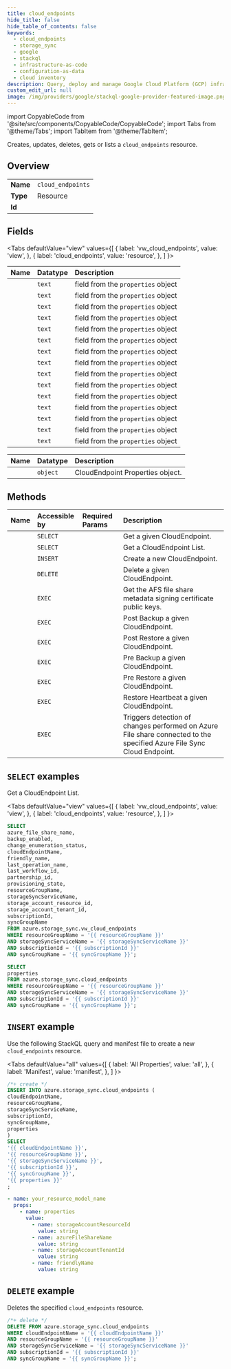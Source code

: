 ```yaml
---
title: cloud_endpoints
hide_title: false
hide_table_of_contents: false
keywords:
  - cloud_endpoints
  - storage_sync
  - google
  - stackql
  - infrastructure-as-code
  - configuration-as-data
  - cloud inventory
description: Query, deploy and manage Google Cloud Platform (GCP) infrastructure and resources using SQL
custom_edit_url: null
image: /img/providers/google/stackql-google-provider-featured-image.png
---
```


import CopyableCode from '@site/src/components/CopyableCode/CopyableCode';
import Tabs from '@theme/Tabs';
import TabItem from '@theme/TabItem';

Creates, updates, deletes, gets or lists a <code>cloud_endpoints</code> resource.

## Overview
<table><tbody>
<tr><td><b>Name</b></td><td><code>cloud_endpoints</code></td></tr>
<tr><td><b>Type</b></td><td>Resource</td></tr>
<tr><td><b>Id</b></td><td><CopyableCode code="azure.storage_sync.cloud_endpoints" /></td></tr>
</tbody></table>

## Fields
<Tabs
    defaultValue="view"
    values={[
        { label: 'vw_cloud_endpoints', value: 'view', },
        { label: 'cloud_endpoints', value: 'resource', },
    ]
}>
<TabItem value="view">

| Name | Datatype | Description |
|:-----|:---------|:------------|
| <CopyableCode code="azure_file_share_name" /> | `text` | field from the `properties` object |
| <CopyableCode code="backup_enabled" /> | `text` | field from the `properties` object |
| <CopyableCode code="change_enumeration_status" /> | `text` | field from the `properties` object |
| <CopyableCode code="cloudEndpointName" /> | `text` | field from the `properties` object |
| <CopyableCode code="friendly_name" /> | `text` | field from the `properties` object |
| <CopyableCode code="last_operation_name" /> | `text` | field from the `properties` object |
| <CopyableCode code="last_workflow_id" /> | `text` | field from the `properties` object |
| <CopyableCode code="partnership_id" /> | `text` | field from the `properties` object |
| <CopyableCode code="provisioning_state" /> | `text` | field from the `properties` object |
| <CopyableCode code="resourceGroupName" /> | `text` | field from the `properties` object |
| <CopyableCode code="storageSyncServiceName" /> | `text` | field from the `properties` object |
| <CopyableCode code="storage_account_resource_id" /> | `text` | field from the `properties` object |
| <CopyableCode code="storage_account_tenant_id" /> | `text` | field from the `properties` object |
| <CopyableCode code="subscriptionId" /> | `text` | field from the `properties` object |
| <CopyableCode code="syncGroupName" /> | `text` | field from the `properties` object |
</TabItem>
<TabItem value="resource">

| Name | Datatype | Description |
|:-----|:---------|:------------|
| <CopyableCode code="properties" /> | `object` | CloudEndpoint Properties object. |
</TabItem></Tabs>

## Methods
| Name | Accessible by | Required Params | Description |
|:-----|:--------------|:----------------|:------------|
| <CopyableCode code="get" /> | `SELECT` | <CopyableCode code="cloudEndpointName, resourceGroupName, storageSyncServiceName, subscriptionId, syncGroupName" /> | Get a given CloudEndpoint. |
| <CopyableCode code="list_by_sync_group" /> | `SELECT` | <CopyableCode code="resourceGroupName, storageSyncServiceName, subscriptionId, syncGroupName" /> | Get a CloudEndpoint List. |
| <CopyableCode code="create" /> | `INSERT` | <CopyableCode code="cloudEndpointName, resourceGroupName, storageSyncServiceName, subscriptionId, syncGroupName" /> | Create a new CloudEndpoint. |
| <CopyableCode code="delete" /> | `DELETE` | <CopyableCode code="cloudEndpointName, resourceGroupName, storageSyncServiceName, subscriptionId, syncGroupName" /> | Delete a given CloudEndpoint. |
| <CopyableCode code="afs_share_metadata_certificate_public_keys" /> | `EXEC` | <CopyableCode code="cloudEndpointName, resourceGroupName, storageSyncServiceName, subscriptionId, syncGroupName" /> | Get the AFS file share metadata signing certificate public keys. |
| <CopyableCode code="post_backup" /> | `EXEC` | <CopyableCode code="cloudEndpointName, resourceGroupName, storageSyncServiceName, subscriptionId, syncGroupName" /> | Post Backup a given CloudEndpoint. |
| <CopyableCode code="post_restore" /> | `EXEC` | <CopyableCode code="cloudEndpointName, resourceGroupName, storageSyncServiceName, subscriptionId, syncGroupName" /> | Post Restore a given CloudEndpoint. |
| <CopyableCode code="pre_backup" /> | `EXEC` | <CopyableCode code="cloudEndpointName, resourceGroupName, storageSyncServiceName, subscriptionId, syncGroupName" /> | Pre Backup a given CloudEndpoint. |
| <CopyableCode code="pre_restore" /> | `EXEC` | <CopyableCode code="cloudEndpointName, resourceGroupName, storageSyncServiceName, subscriptionId, syncGroupName" /> | Pre Restore a given CloudEndpoint. |
| <CopyableCode code="restoreheartbeat" /> | `EXEC` | <CopyableCode code="cloudEndpointName, resourceGroupName, storageSyncServiceName, subscriptionId, syncGroupName" /> | Restore Heartbeat a given CloudEndpoint. |
| <CopyableCode code="trigger_change_detection" /> | `EXEC` | <CopyableCode code="cloudEndpointName, resourceGroupName, storageSyncServiceName, subscriptionId, syncGroupName" /> | Triggers detection of changes performed on Azure File share connected to the specified Azure File Sync Cloud Endpoint. |

## `SELECT` examples

Get a CloudEndpoint List.

<Tabs
    defaultValue="view"
    values={[
        { label: 'vw_cloud_endpoints', value: 'view', },
        { label: 'cloud_endpoints', value: 'resource', },
    ]
}>
<TabItem value="view">

```sql
SELECT
azure_file_share_name,
backup_enabled,
change_enumeration_status,
cloudEndpointName,
friendly_name,
last_operation_name,
last_workflow_id,
partnership_id,
provisioning_state,
resourceGroupName,
storageSyncServiceName,
storage_account_resource_id,
storage_account_tenant_id,
subscriptionId,
syncGroupName
FROM azure.storage_sync.vw_cloud_endpoints
WHERE resourceGroupName = '{{ resourceGroupName }}'
AND storageSyncServiceName = '{{ storageSyncServiceName }}'
AND subscriptionId = '{{ subscriptionId }}'
AND syncGroupName = '{{ syncGroupName }}';
```
</TabItem>
<TabItem value="resource">


```sql
SELECT
properties
FROM azure.storage_sync.cloud_endpoints
WHERE resourceGroupName = '{{ resourceGroupName }}'
AND storageSyncServiceName = '{{ storageSyncServiceName }}'
AND subscriptionId = '{{ subscriptionId }}'
AND syncGroupName = '{{ syncGroupName }}';
```
</TabItem></Tabs>


## `INSERT` example

Use the following StackQL query and manifest file to create a new <code>cloud_endpoints</code> resource.

<Tabs
    defaultValue="all"
    values={[
        { label: 'All Properties', value: 'all', },
        { label: 'Manifest', value: 'manifest', },
    ]
}>
<TabItem value="all">

```sql
/*+ create */
INSERT INTO azure.storage_sync.cloud_endpoints (
cloudEndpointName,
resourceGroupName,
storageSyncServiceName,
subscriptionId,
syncGroupName,
properties
)
SELECT 
'{{ cloudEndpointName }}',
'{{ resourceGroupName }}',
'{{ storageSyncServiceName }}',
'{{ subscriptionId }}',
'{{ syncGroupName }}',
'{{ properties }}'
;
```
</TabItem>
<TabItem value="manifest">

```yaml
- name: your_resource_model_name
  props:
    - name: properties
      value:
        - name: storageAccountResourceId
          value: string
        - name: azureFileShareName
          value: string
        - name: storageAccountTenantId
          value: string
        - name: friendlyName
          value: string

```
</TabItem>
</Tabs>

## `DELETE` example

Deletes the specified <code>cloud_endpoints</code> resource.

```sql
/*+ delete */
DELETE FROM azure.storage_sync.cloud_endpoints
WHERE cloudEndpointName = '{{ cloudEndpointName }}'
AND resourceGroupName = '{{ resourceGroupName }}'
AND storageSyncServiceName = '{{ storageSyncServiceName }}'
AND subscriptionId = '{{ subscriptionId }}'
AND syncGroupName = '{{ syncGroupName }}';
```
